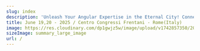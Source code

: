 ```yaml
---
slug: index
description: 'Unleash Your Angular Expertise in the Eternal City! Connect with industry experts and network with fellow enthusiasts. June 19,20 - 2025 / Rome, Italy'
title: June 19,20 - 2025 / Centro Congressi Frentani - Rome(Italy)
image: https://res.cloudinary.com/dp1gwjz5w/image/upload/v1742857350/2025/NGRome_og_social_1200x630_xtznfa.jpg
sizeImage: summary_large_image
url: /
---
```

